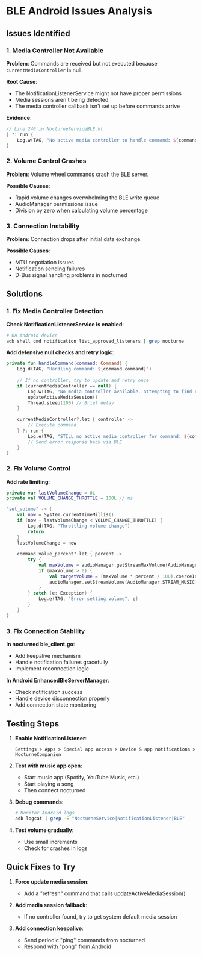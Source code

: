 # BLE Android Issues Analysis

## Issues Identified

### 1. Media Controller Not Available
**Problem**: Commands are received but not executed because `currentMediaController` is null.

**Root Cause**:
- The NotificationListenerService might not have proper permissions
- Media sessions aren't being detected
- The media controller callback isn't set up before commands arrive

**Evidence**:
```kotlin
// Line 240 in NocturneServiceBLE.kt
} ?: run {
    Log.w(TAG, "No active media controller to handle command: ${command.command}")
}
```

### 2. Volume Control Crashes
**Problem**: Volume wheel commands crash the BLE server.

**Possible Causes**:
- Rapid volume changes overwhelming the BLE write queue
- AudioManager permissions issue
- Division by zero when calculating volume percentage

### 3. Connection Instability
**Problem**: Connection drops after initial data exchange.

**Possible Causes**:
- MTU negotiation issues
- Notification sending failures
- D-Bus signal handling problems in nocturned

## Solutions

### 1. Fix Media Controller Detection

**Check NotificationListenerService is enabled**:
```bash
# On Android device
adb shell cmd notification list_approved_listeners | grep nocturne
```

**Add defensive null checks and retry logic**:
```kotlin
private fun handleCommand(command: Command) {
    Log.d(TAG, "Handling command: ${command.command}")
    
    // If no controller, try to update and retry once
    if (currentMediaController == null) {
        Log.w(TAG, "No media controller available, attempting to find one...")
        updateActiveMediaSession()
        Thread.sleep(100) // Brief delay
    }
    
    currentMediaController?.let { controller ->
        // Execute command
    } ?: run {
        Log.e(TAG, "STILL no active media controller for command: ${command.command}")
        // Send error response back via BLE
    }
}
```

### 2. Fix Volume Control

**Add rate limiting**:
```kotlin
private var lastVolumeChange = 0L
private val VOLUME_CHANGE_THROTTLE = 100L // ms

"set_volume" -> {
    val now = System.currentTimeMillis()
    if (now - lastVolumeChange < VOLUME_CHANGE_THROTTLE) {
        Log.d(TAG, "Throttling volume change")
        return
    }
    lastVolumeChange = now
    
    command.value_percent?.let { percent ->
        try {
            val maxVolume = audioManager.getStreamMaxVolume(AudioManager.STREAM_MUSIC)
            if (maxVolume > 0) {
                val targetVolume = (maxVolume * percent / 100).coerceIn(0, maxVolume)
                audioManager.setStreamVolume(AudioManager.STREAM_MUSIC, targetVolume, 0)
            }
        } catch (e: Exception) {
            Log.e(TAG, "Error setting volume", e)
        }
    }
}
```

### 3. Fix Connection Stability

**In nocturned ble_client.go**:
- Add keepalive mechanism
- Handle notification failures gracefully
- Implement reconnection logic

**In Android EnhancedBleServerManager**:
- Check notification success
- Handle device disconnection properly
- Add connection state monitoring

## Testing Steps

1. **Enable NotificationListener**:
   ```
   Settings > Apps > Special app access > Device & app notifications > NocturneCompanion
   ```

2. **Test with music app open**:
   - Start music app (Spotify, YouTube Music, etc.)
   - Start playing a song
   - Then connect nocturned

3. **Debug commands**:
   ```bash
   # Monitor Android logs
   adb logcat | grep -E "NocturneService|NotificationListener|BLE"
   ```

4. **Test volume gradually**:
   - Use small increments
   - Check for crashes in logs

## Quick Fixes to Try

1. **Force update media session**:
   - Add a "refresh" command that calls updateActiveMediaSession()

2. **Add media session fallback**:
   - If no controller found, try to get system default media session

3. **Add connection keepalive**:
   - Send periodic "ping" commands from nocturned
   - Respond with "pong" from Android